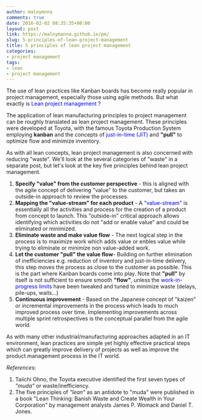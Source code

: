 ```yaml
---
author: maloymnna
comments: true
date: 2016-02-02 08:35:35+00:00
layout: post
link: https://maloymanna.github.io/pm/
slug: 5-principles-of-lean-project-management
title: 5 principles of lean project management
categories:
- project management
tags:
- lean
- project management
---
```


The use of lean practices like Kanban boards has become really popular in project management, especially those using agile methods. But what exactly is <font color="blue"> Lean project management</font> ? 

The application of lean manufacturing principles to project management can be roughly translated as lean project management. These principles were developed at Toyota, with the famous Toyota Production System employing **kanban** and the concepts of <font color="blue">just-in-time (JIT)</font> and **"pull"** to optimize flow and minimize inventory.

As with all lean concepts, lean project management is also concerned with reducing "waste". We'll look at the several categories of "waste" in a separate post, but let's look at the key five principles behind lean project management.

1. **Specify "value" from the customer perspective** - this is aligned with the agile concept of delivering "value" to the customer, but takes an outside-in approach to review the processes. 
2. **Mapping the "value-stream" for each product** - A <font color="blue">"value-stream"</font> is essentially all the activities and process for the creation of a product from concept to launch. This "outside-in" critical approach allows identifying which activities do not "add or enable value" and could be eliminated or minimized. 
3. **Eliminate waste and make value flow** - The next logical step in the process is to maximize work which adds value or enbles value while trying to eliminate or minimize non value-added work.
4. **Let the customer "pull" the value flow**- Building on further elimination of inefficiencies e.g. reduction of inventory and just-in-time delivery, this step moves the process as close to the customer as possible. This is the part where Kanban boards come into play. Note that **"pull"** by itself is not sufficient to ensure smooth **"flow"**, unless the <font color="blue">work-in-progress limits</font> have been tweaked and tuned to minimize waste (delays, pile-ups, waits...)
5. **Continuous improvement** - Based on the Japanese concept of "kaizen" or incremental improvements in the process which leads to much improved process over time. Implementing improvements across multiple sprint retrospectives is the conceptual parallel from the agile world.

As with many other industrial/manufacturing approaches adapted in an IT environment, lean practices are simple yet highly effective practical steps which can greatly improve delivery of projects as well as improve the product management process in the IT world.

_References_:  
1. Taiichi Ohno, the Toyota executive identified the first seven types of _"muda"_ or waste/inefficiency.  
2. The five principles of _"lean"_ as an antidote to "muda" were published in a book "Lean Thinking: Banish Waste and Create Wealth in Your Corporation" by management analysts James P. Womack and Daniel T. Jones. 
